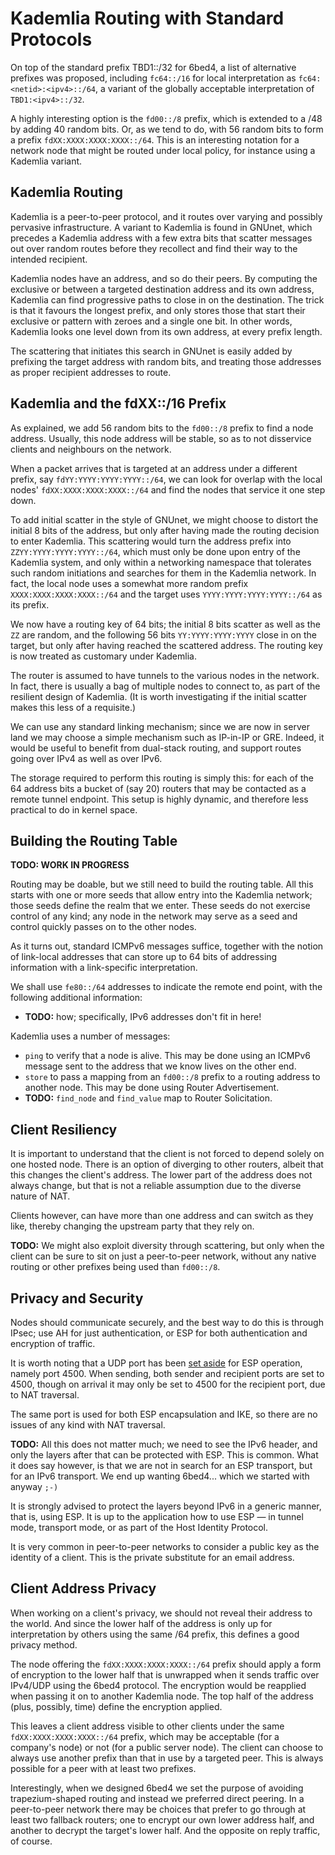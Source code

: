 Kademlia Routing with Standard Protocols
========================================

On top of the standard prefix TBD1::/32 for 6bed4, a list of alternative
prefixes was proposed, including `fc64::/16` for local interpretation
as `fc64:<netid>:<ipv4>::/64`, a variant of the globally acceptable
interpretation of `TBD1:<ipv4>::/32`.

A highly interesting option is the `fd00::/8` prefix, which is extended
to a /48 by adding 40 random bits.  Or, as we tend to do, with 56 random
bits to form a prefix `fdXX:XXXX:XXXX:XXXX::/64`.  This is an interesting
notation for a network node that might be routed under local policy, for
instance using a Kademlia variant.


Kademlia Routing
----------------

Kademlia is a peer-to-peer protocol, and it routes over varying and possibly
pervasive infrastructure.  A variant to Kademlia is found in GNUnet, which
precedes a Kademlia address with a few extra bits that scatter messages out
over random routes before they recollect and find their way to the intended
recipient.

Kademlia nodes have an address, and so do their peers.  By computing the
exclusive or between a targeted destination address and its own address,
Kademlia can find progressive paths to close in on the destination.  The
trick is that it favours the longest prefix, and only stores those that
start their exclusive or pattern with zeroes and a single one bit.  In
other words, Kademlia looks one level down from its own address, at every
prefix length.

The scattering that initiates this search in GNUnet is easily added by
prefixing the target address with random bits, and treating those
addresses as proper recipient addresses to route.


Kademlia and the fdXX::/16 Prefix
---------------------------------

As explained, we add 56 random bits to the `fd00::/8` prefix to find a
node address.  Usually, this node address will be stable, so as to not
disservice clients and neighbours on the network.

When a packet arrives that is targeted at an address under a different
prefix, say `fdYY:YYYY:YYYY:YYYY::/64`, we can look for overlap with
the local nodes' `fdXX:XXXX:XXXX:XXXX::/64` and find the nodes that
service it one step down.

To add initial scatter in the style of GNUnet, we might choose to distort
the initial 8 bits of the address, but only after having made the routing
decision to enter Kademlia.  This scattering would turn the address prefix
into `ZZYY:YYYY:YYYY:YYYY::/64`, which must only be done upon entry of the
Kademlia system, and only within a networking namespace that tolerates such
random initiations and searches for them in the Kademlia network.  In fact,
the local node uses a somewhat more random prefix `XXXX:XXXX:XXXX:XXXX::/64`
and the target uses `YYYY:YYYY:YYYY:YYYY::/64` as its prefix.

We now have a routing key of 64 bits; the initial 8 bits scatter as well
as the `ZZ` are random, and the following 56 bits `YY:YYYY:YYYY:YYYY` close
in on the target, but only after having reached the scattered address.
The routing key is now treated as customary under Kademlia.

The router is assumed to have tunnels to the various nodes in the network.
In fact, there is usually a bag of multiple nodes to connect to, as part
of the resilient design of Kademlia.  (It is worth investigating if the
initial scatter makes this less of a requisite.)

We can use any standard linking mechanism; since we are now in server land
we may choose a simple mechanism such as IP-in-IP or GRE.  Indeed, it would
be useful to benefit from dual-stack routing, and support routes going over
IPv4 as well as over IPv6.

The storage required to perform this routing is simply this: for each of
the 64 address bits a bucket of (say 20) routers that may be contacted as
a remote tunnel endpoint.  This setup is highly dynamic, and therefore less
practical to do in kernel space.


Building the Routing Table
--------------------------

**TODO: WORK IN PROGRESS**

Routing may be doable, but we still need to build the routing table.  All
this starts with one or more seeds that allow entry into the Kademlia
network; those seeds define the realm that we enter.  These seeds do not
exercise control of any kind; any node in the network may serve as a seed
and control quickly passes on to the other nodes.

As it turns out, standard ICMPv6 messages suffice, together with the notion
of link-local addresses that can store up to 64 bits of addressing information
with a link-specific interpretation.

We shall use `fe80::/64` addresses to indicate the remote end point, with
the following additional information:

  * **TODO:** how; specifically, IPv6 addresses don't fit in here!

Kademlia uses a number of messages:

  * `ping` to verify that a node is alive.  This may be done using an ICMPv6
    message sent to the address that we know lives on the other end.
  * `store` to pass a mapping from an `fd00::/8` prefix to a routing address
    to another node.  This may be done using Router Advertisement.
  * **TODO:** `find_node` and `find_value` map to Router Solicitation.


Client Resiliency
-----------------

It is important to understand that the client is not forced to depend solely
on one hosted node.  There is an option of diverging to other routers, albeit
that this changes the client's address.  The lower part of the address does
not always change, but that is not a reliable assumption due to the diverse
nature of NAT.

Clients however, can have more than one address and can switch as they like,
thereby changing the upstream party that they rely on.

**TODO:** We might also exploit diversity through scattering, but only when
the client can be sure to sit on just a peer-to-peer network, without any
native routing or other prefixes being used than `fd00::/8`.


Privacy and Security
--------------------

Nodes should communicate securely, and the best way to do this is through
IPsec; use AH for just authentication, or ESP for both authentication and
encryption of traffic.

It is worth noting that a UDP port has been
[set aside](https://tools.ietf.org/html/rfc3948) for ESP operation,
namely port 4500.  When sending, both sender and recipient ports are
set to 4500, though on arrival it may only be set to 4500 for the recipient
port, due to NAT traversal.

The same port is used for both ESP encapsulation and IKE, so there are no
issues of any kind with NAT traversal.

**TODO:** All this does not matter much; we need to see the IPv6 header,
and only the layers after that can be protected with ESP.  This is common.
What it does say however, is that we are not in search for an ESP transport,
but for an IPv6 transport.  We end up wanting 6bed4... which we started with
anyway `;-)`

It is strongly advised to protect the layers beyond IPv6 in a generic manner,
that is, using ESP.  It is up to the application how to use ESP &mdash; in
tunnel mode, transport mode, or as part of the Host Identity Protocol.

It is very common in peer-to-peer networks to consider a public key as the
identity of a client.  This is the private substitute for an email address.


Client Address Privacy
----------------------

When working on a client's privacy, we should not reveal their address to
the world.  And since the lower half of the address is only up for
interpretation by others using the same /64 prefix, this defines a good
privacy method.

The node offering the `fdXX:XXXX:XXXX:XXXX::/64` prefix should apply a
form of encryption to the lower half that is unwrapped when it sends
traffic over IPv4/UDP using the 6bed4 protocol.  The encryption would
be reapplied when passing it on to another Kademlia node.  The top half
of the address (plus, possibly, time) define the encryption applied.

This leaves a client address visible to other clients under the same
`fdXX:XXXX:XXXX:XXXX::/64` prefix, which may be acceptable (for a
company's node) or not (for a public server node).  The client can
choose to always use another prefix than that in use by a targeted
peer.  This is always possible for a peer with at least two prefixes.

Interestingly, when we designed 6bed4 we set the purpose of avoiding
trapezium-shaped routing and instead we preferred direct peering.
In a peer-to-peer network there may be choices that prefer to go
through at least two fallback routers; one to encrypt our own
lower address half, and another to decrypt the target's lower half.
And the opposite on reply traffic, of course.


